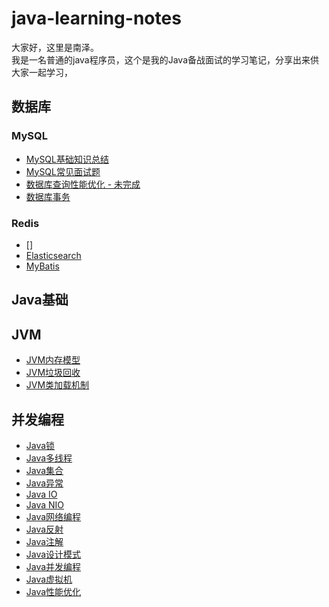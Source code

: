 # java-learning-notes
大家好，这里是南泽。   
我是一名普通的java程序员，这个是我的Java备战面试的学习笔记，分享出来供大家一起学习，  

## 数据库
### MySQL
- [MySQL基础知识总结](database/mysql/mysql.md)
- [MySQL常见面试题](database/mysql/mysql-question.md)
- [数据库查询性能优化 - 未完成](database/mysql/mysql-performance.md)
- [数据库事务](database/mysql/mysql-transaction.md)
### Redis
- []
- [Elasticsearch](database/elasticsearch.md)
- [MyBatis](database/mybatis.md)

## Java基础

## JVM
- [JVM内存模型](jvm/jvm-memory-model.md)
- [JVM垃圾回收](jvm/gc.md)
- [JVM类加载机制](jvm/classLoading.md)

## 并发编程
- [Java锁](concurrency/lock.md)
- [Java多线程](concurrency/thread.md)
- [Java集合](collections/collections.md)
- [Java异常](exception/exception.md)
- [Java IO](io/io.md)
- [Java NIO](io/nio.md)
- [Java网络编程](io/network.md)
- [Java反射](reflection/reflection.md)
- [Java注解](annotation/annotation.md)
- [Java设计模式](design-pattern/design-pattern.md)
- [Java并发编程](concurrency/concurrency.md)
- [Java虚拟机](jvm/jvm.md)
- [Java性能优化](performance/performance.md)


